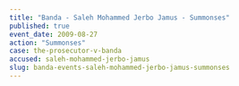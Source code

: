 ```yaml
---
title: "Banda - Saleh Mohammed Jerbo Jamus - Summonses"
published: true
event_date: 2009-08-27
action: "Summonses"
case: the-prosecutor-v-banda
accused: saleh-mohammed-jerbo-jamus
slug: banda-events-saleh-mohammed-jerbo-jamus-summonses
---
```

